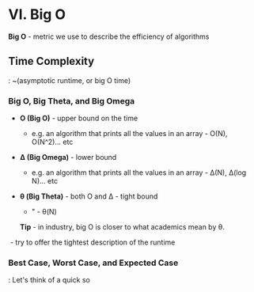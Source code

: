 # VI. Big O

**Big O** - metric we use to describe the efficiency of algorithms

#### 

## Time Complexity

: ~(asymptotic runtime, or big O time)



### **Big O, Big Theta, and Big Omega**

- **O (Big O)** - upper bound on the time
  - e.g. an algorithm that prints all the values in an array - O(N), O(N^2)... etc
- **∆ (Big Omega)** - lower bound
  - e.g. an algorithm that prints all the values in an array - ∆(N), ∆(log N)... etc

- **θ (Big Theta)** - both O and ∆ - tight bound
  - " - θ(N)

  **Tip** - in industry, big O is closer to what academics mean by θ.

​         - try to offer the tightest description of the runtime



### Best Case, Worst Case, and Expected Case

: Let's think of a quick so





 

